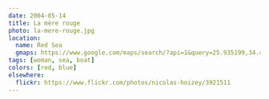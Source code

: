```yaml
---
date: 2004-05-14
title: La mère rouge
photo: la-mere-rouge.jpg
location:
  name: Red Sea
  gmaps: https://www.google.com/maps/search/?api=1&query=25.935199,34.410552
tags: [woman, sea, boat]
colors: [red, blue]
elsewhere:
  flickr: https://www.flickr.com/photos/nicolas-hoizey/3921511
---
```

